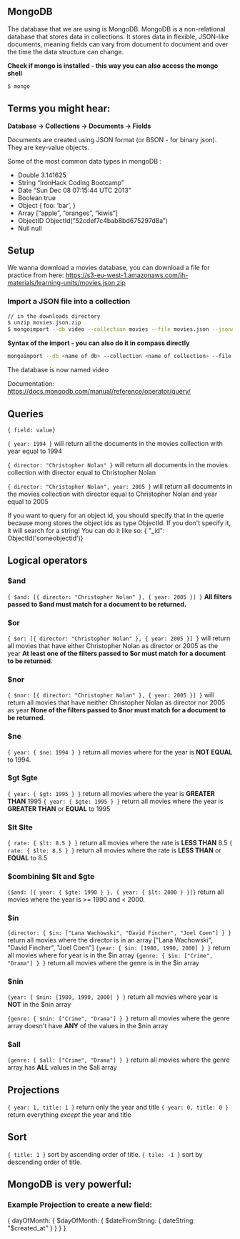 ## MongoDB

The database that we are using is MongoDB. MongoDB is a non-relational database that stores data in collections. It stores data in flexible, JSON-like documents, meaning fields can vary from document to document and over the time the data structure can change.

**Check if mongo is installed - this way you can also access the mongo shell**

```bash
$ mongo
```

## Terms you might hear:

**Database -> Collections -> Documents -> Fields**

Documents are created using JSON format (or BSON - for binary json). They are key-value objects. 

Some of the most common data types in mongoDB :
- Double	3.141625
- String	“IronHack Coding Bootcamp”
- Date	“Sun Dec 08 07:15:44 UTC 2013”
- Boolean	true
- Object	{ foo: ‘bar’, }
- Array	[“apple”, “oranges”, “kiwis”]
- ObjectID	ObjectId(“52cdef7c4bab8bd675297d8a”)
- Null	null


## Setup 

We wanna download a movies database, you can download a file for practice from here: https://s3-eu-west-1.amazonaws.com/ih-materials/learning-units/movies.json.zip

### Import a JSON file into a collection

```bash
// in the downloads directory
$ unzip movies.json.zip
$ mongoimport --db video --collection movies --file movies.json --jsonArray
```

**Syntax of the import - you can also do it in compass directly**
```bash
mongoimport --db <name of db> --collection <name of collection> --file <path of file>
```
The database is now named video 

Documentation:
https://docs.mongodb.com/manual/reference/operator/query/

## Queries

`{ field: value}`

`{ year: 1994 }` will return all the documents in the movies collection with year equal to 1994

`{ director: "Christopher Nolan" }` will return all documents in the movies collection with director equal to Christopher Nolan

`{ director: "Christopher Nolan", year: 2005 }` will return all documents in the movies collection with director equal to Christopher Nolan and year equal to 2005

If you want to query for an object id, you should specify that in the querie because mong stores the object ids as type ObjectId. If you don't specify it, it will search for a string! You can do it like so: { "_id": ObjectId('someobjectid')}


## Logical operators

### $and
`{ $and: [{ director: "Christopher Nolan" }, { year: 2005 }] }`
**All filters passed to $and must match for a document to be returned.**

### $or
`{ $or: [{ director: "Christopher Nolan" }, { year: 2005 }] }` will return all movies that have either Christopher Nolan as director or 2005 as the year
**At least one of the filters passed to $or must match for a document to be returned.**

### $nor
`{ $nor: [{ director: "Christopher Nolan" }, { year: 2005 }] }` will return all movies that have neither Christopher Nolan as director nor 2005 as year
**None of the filters passed to $nor must match for a document to be returned.**

### $ne
`{ year: { $ne: 1994 } }` return all movies where for the year is **NOT EQUAL** to 1994.

### $gt $gte
`{ year: { $gt: 1995 } }` return all movies where the year is **GREATER THAN** 1995
`{ year: { $gte: 1995 } }` return all movies where the year is **GREATER THAN** or **EQUAL** to 1995

### $lt $lte
`{ rate: { $lt: 8.5 } }` return all movies where the rate is **LESS THAN** 8.5
`{ rate: { $lte: 8.5 } }` return all movies where the rate is **LESS THAN** or **EQUAL** to 8.5

### $combining $lt and $gte
`{$and: [{ year: { $gte: 1990 } }, { year: { $lt: 2000 } }]}` return all movies where the year is >= 1990 and < 2000.

### $in
`{director: { $in: ["Lana Wachowski", "David Fincher", "Joel Coen"] } }` return all movies where the director is in an array ["Lana Wachowski", "David Fincher", "Joel Coen"]
`{year: { $in: [1980, 1990, 2000] } }` return all movies where for year is in the $in array
`{genre: { $in: ["Crime", "Drama"] } }` return all movies where the genre is in the $in array

### $nin
`{year: { $nin: [1980, 1990, 2000] } }` return all movies where year is **NOT** in the $nin array

`{genre: { $nin: ["Crime", "Drama"] } }` return all movies where the genre array doesn't have **ANY** of the values in the $nin array

### $all
`{genre: { $all: ["Crime", "Drama"] } }` return all movies where the genre array has **ALL** values in the $all array

## Projections
`{ year: 1, title: 1 }` return only the year and title
`{ year: 0, title: 0 }` return everything *except* the year and title

## Sort
`{ title: 1 }` sort by ascending order of title.
`{ tile: -1 }` sort by descending order of title.

## MongoDB is very powerful: 
### Example Projection to create a new field: 
{ dayOfMonth: { $dayOfMonth: { $dateFromString: { dateString: "$created_at" } }  } }